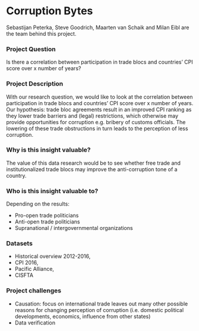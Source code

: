 # Corruption Bytes

Sebastijan Peterka, Steve Goodrich, Maarten van Schaik and Milan Eibl are the team behind this project.

### Project Question

Is there a correlation between participation in trade blocs and countries’ CPI score over x number of years?

### Project Description

With our research question, we would like to look at the correlation between participation in trade blocs and countries’ CPI score over x number of years. Our hypothesis: trade bloc agreements result in an improved CPI ranking as they lower trade barriers and (legal) restrictions, which otherwise may provide opportunities for corruption e.g. bribery of customs officials. The lowering of these trade obstructions in turn leads to the perception of less corruption.

### Why is this insight valuable?

The value of this data research would be to see whether free trade and institutionalized trade blocs may improve the anti-corruption tone of a country.

### Who is this insight valuable to?

Depending on the results:
- Pro-open trade politicians
- Anti-open trade politicians
- Supranational / intergovernmental organizations


### Datasets

- Historical overview 2012-2016,
- CPI 2016,
- Pacific Alliance,
- CISFTA

### Project challenges

- Causation: focus on international trade leaves out many other possible reasons for changing perception of corruption (i.e. domestic political developments, economics, influence from other states)
- Data verification
